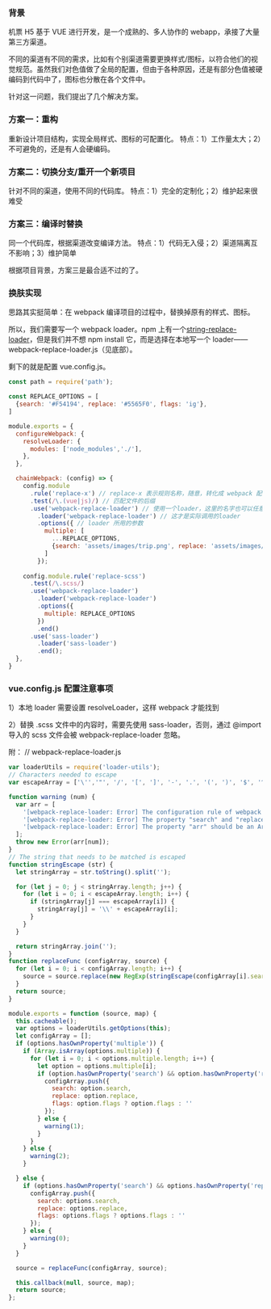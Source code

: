 ### 背景
机票 H5 基于 VUE 进行开发，是一个成熟的、多人协作的 webapp，承接了大量第三方渠道。

不同的渠道有不同的需求，比如有个别渠道需要更换样式/图标，以符合他们的视觉规范。虽然我们对色值做了全局的配置，但由于各种原因，还是有部分色值被硬编码到代码中了，图标也分散在各个文件中。

针对这一问题，我们提出了几个解决方案。

### 方案一：重构
重新设计项目结构，实现全局样式、图标的可配置化。
特点：1）工作量太大；2）不可避免的，还是有人会硬编码。

### 方案二：切换分支/重开一个新项目
针对不同的渠道，使用不同的代码库。
特点：1）完全的定制化；2）维护起来很难受

### 方案三：编译时替换
同一个代码库，根据渠道改变编译方法。
特点：1）代码无入侵；2）渠道隔离互不影响；3）维护简单

根据项目背景，方案三是最合适不过的了。

### 换肤实现
思路其实挺简单：在 webpack 编译项目的过程中，替换掉原有的样式、图标。

所以，我们需要写一个 webpack loader。npm 上有一个[string-replace-loader](https://www.npmjs.com/package/string-replace-loader)，但是我们并不想 npm install 它，而是选择在本地写一个 loader——webpack-replace-loader.js（见底部）。

剩下的就是配置 vue.config.js。
````js
const path = require('path');

const REPLACE_OPTIONS = [
  {search: '#F54194', replace: '#5565F0', flags: 'ig'},
]

module.exports = {
  configureWebpack: {
    resolveLoader: {
      modules: ['node_modules','./'],
    },
  },

  chainWebpack: (config) => {
    config.module
      .rule('replace-x') // replace-x 表示规则名称，随意，转化成 webpack 配置时，被忽略
      .test(/\.(vue|js)/) // 匹配文件的后缀
      .use('webpack-replace-loader') // 使用一个loader，这里的名字也可以任意写，转化成 webpack 配置时，被忽略
        .loader('webpack-replace-loader') // 这才是实际调用的loader
        .options({ // loader 所用的参数
          multiple: [
            ...REPLACE_OPTIONS,
            {search: 'assets/images/trip.png', replace: 'assets/images/jipiao.png', flags: 'ig'},
          ]
        });
    
    config.module.rule('replace-scss')
      .test(/\.scss/)
      .use('webpack-replace-loader')
        .loader('webpack-replace-loader')
        .options({
          multiple: REPLACE_OPTIONS
        })
        .end()
      .use('sass-loader')
        .loader('sass-loader')
        .end();
  },
}
````
### vue.config.js 配置注意事项
1）本地 loader 需要设置 resolveLoader，这样 webpack 才能找到

2）替换 .scss 文件中的内容时，需要先使用 sass-loader，否则，通过 @import 导入的 scss 文件会被 webpack-replace-loader 忽略。


附：
// webpack-replace-loader.js
````js
var loaderUtils = require('loader-utils');
// Characters needed to escape
var escapeArray = ['\'','"', '/', '[', ']', '-', '.', '(', ')', '$', '^', '*', '+', '?', '|', '{', '}'];

function warning (num) {
  var arr = [
    '[webpack-replace-loader: Error] The configuration rule of webpack is not allowed! -> https://github.com/beautifulBoys/webpack-replace-loader',
    '[webpack-replace-loader: Error] The property "search" and "replace" is essential',
    '[webpack-replace-loader: Error] The property "arr" should be an Array.'
  ];
  throw new Error(arr[num]);
}
// The string that needs to be matched is escaped
function stringEscape (str) {
  let stringArray = str.toString().split('');

  for (let j = 0; j < stringArray.length; j++) {
    for (let i = 0; i < escapeArray.length; i++) {
      if (stringArray[j] === escapeArray[i]) {
        stringArray[j] = '\\' + escapeArray[i];
      }
    }
  }

  return stringArray.join('');
}
function replaceFunc (configArray, source) {
  for (let i = 0; i < configArray.length; i++) {
    source = source.replace(new RegExp(stringEscape(configArray[i].search), configArray[i].flags), configArray[i].replace);
  }
  return source;
}

module.exports = function (source, map) {
  this.cacheable();
  var options = loaderUtils.getOptions(this);
  let configArray = [];
  if (options.hasOwnProperty('multiple')) {
    if (Array.isArray(options.multiple)) {
      for (let i = 0; i < options.multiple.length; i++) {
        let option = options.multiple[i];
        if (option.hasOwnProperty('search') && option.hasOwnProperty('replace')) {
          configArray.push({
            search: option.search,
            replace: option.replace,
            flags: option.flags ? option.flags : ''
          });
        } else {
          warning(1);
        }
      }
    } else {
      warning(2);
    }

  } else {
    if (options.hasOwnProperty('search') && options.hasOwnProperty('replace')) { // 对象形式存在
      configArray.push({
        search: options.search,
        replace: options.replace,
        flags: options.flags ? options.flags : ''
      });
    } else {
      warning(0);
    }
  }

  source = replaceFunc(configArray, source);

  this.callback(null, source, map);
  return source;
};

````

